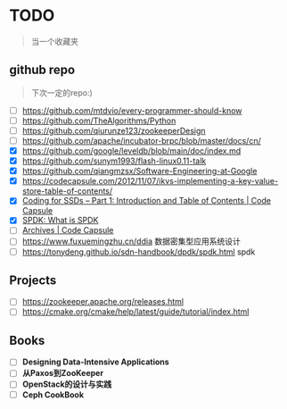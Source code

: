 # TODO

> 当一个收藏夹

## github repo

> 下次一定的repo:)

- [ ] https://github.com/mtdvio/every-programmer-should-know
- [ ] https://github.com/TheAlgorithms/Python
- [ ] https://github.com/qiurunze123/zookeeperDesign
- [ ] https://github.com/apache/incubator-brpc/blob/master/docs/cn/
- [X] https://github.com/google/leveldb/blob/main/doc/index.md
- [X] https://github.com/sunym1993/flash-linux0.11-talk
- [X] https://github.com/qiangmzsx/Software-Engineering-at-Google
- [X] https://codecapsule.com/2012/11/07/ikvs-implementing-a-key-value-store-table-of-contents/
- [X] [Coding for SSDs – Part 1: Introduction and Table of Contents | Code Capsule](https://codecapsule.com/2014/02/12/coding-for-ssds-part-1-introduction-and-table-of-contents/)
- [X] [SPDK: What is SPDK](https://spdk.io/doc/about.html)
- [ ] [Archives | Code Capsule](https://codecapsule.com/archive/)
- [ ] https://www.fuxuemingzhu.cn/ddia 数据密集型应用系统设计
- [ ] https://tonydeng.github.io/sdn-handbook/dpdk/spdk.html spdk

## Projects

- [ ] https://zookeeper.apache.org/releases.html
- [ ] https://cmake.org/cmake/help/latest/guide/tutorial/index.html

## Books

* [ ] **Designing Data-Intensive Applications**
* [ ] **从Paxos到ZooKeeper**
* [ ] **OpenStack的设计与实践**
* [ ] **Ceph CookBook**
